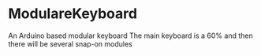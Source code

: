 # ModulareKeyboard
An Arduino based modular keyboard 
The main keyboard is a 60% and then there will be several snap-on modules 
